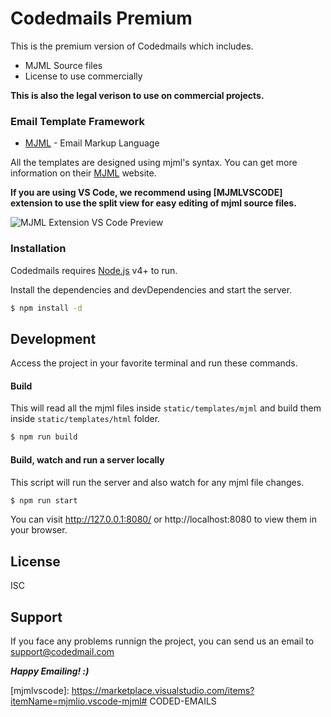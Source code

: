 # Codedmails Premium

This is the premium version of Codedmails which includes.

- MJML Source files
- License to use commercially

**This is also the legal verison to use on commercial projects.**

### Email Template Framework

- [MJML] - Email Markup Language

All the templates are designed using mjml's syntax. You can get more information on their [MJML] website.

**If you are using VS Code, we recommend using [MJMLVSCODE] extension to use the split view for easy editing of mjml source files.**

![MJML Extension VS Code Preview](https://raw.githubusercontent.com/attilabuti/vscode-mjml/master/images/mjml-preview.gif)

### Installation

Codedmails requires [Node.js](https://nodejs.org/) v4+ to run.

Install the dependencies and devDependencies and start the server.

```sh
$ npm install -d
```

## Development

Access the project in your favorite terminal and run these commands.

#### Build

This will read all the mjml files inside `static/templates/mjml` and build them inside `static/templates/html` folder.

```sh
$ npm run build
```

#### Build, watch and run a server locally

This script will run the server and also watch for any mjml file changes.

```sh
$ npm run start
```
You can visit http://127.0.0.1:8080/ or http://localhost:8080 to view them in your browser.

## License

ISC

## Support
If you face any problems runnign the project, you can send us an email to support@codedmail.com

**_Happy Emailing! :)_**

[node.js]: http://nodejs.org
[mjml]: https://mjml.io
[mjmlvscode]: https://marketplace.visualstudio.com/items?itemName=mjmlio.vscode-mjml# CODED-EMAILS
